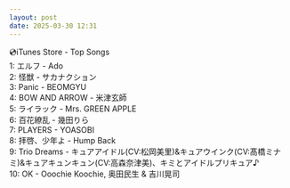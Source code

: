 ```yaml
---
layout: post
date: 2025-03-30 12:31
---
```


💿iTunes Store - Top Songs<br />
1: エルフ - Ado<br />
2: 怪獣 - サカナクション<br />
3: Panic - BEOMGYU<br />
4: BOW AND ARROW - 米津玄師<br />
5: ライラック - Mrs. GREEN APPLE<br />
6: 百花繚乱 - 幾田りら<br />
7: PLAYERS - YOASOBI<br />
8: 拝啓、少年よ - Hump Back<br />
9: Trio Dreams - キュアアイドル(CV:松岡美里)&キュアウインク(CV:髙橋ミナミ)&キュアキュンキュン(CV:高森奈津美)、キミとアイドルプリキュア♪<br />
10: OK - Ooochie Koochie, 奥田民生 & 吉川晃司<br />

